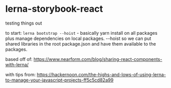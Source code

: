 # lerna-storybook-react
testing things out

to start:
`lerna bootstrap --hoist` - basically yarn install on all packages plus manage dependencies on local packages. --hoist so we can put shared libraries in the root package.json and have them available to the packages.


based off of:
https://www.nearform.com/blog/sharing-react-components-with-lerna/

with tips from:
https://hackernoon.com/the-highs-and-lows-of-using-lerna-to-manage-your-javascript-projects-ff5c5cd82a99